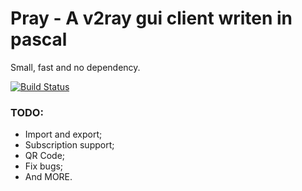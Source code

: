 # Pray - A v2ray gui client writen in pascal

Small, fast and no dependency.

[![Build Status](https://travis-ci.com/lunafe/pray.svg?branch=master)](https://travis-ci.com/lunafe/pray)

### TODO:

- Import and export;
- Subscription support;
- QR Code;
- Fix bugs;
- And MORE.